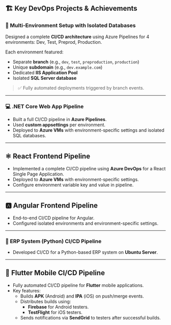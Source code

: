 ## 🏗️ Key DevOps Projects & Achievements

### 🚀 Multi-Environment Setup with Isolated Databases

Designed a complete **CI/CD architecture** using Azure Pipelines for 4 environments: Dev, Test, Preprod, Production.

Each environment featured:
- Separate **branch** (e.g., `dev`, `test`, `preproduction`, `production`)
- Unique **subdomain** (e.g., `dev.example.com`)
- Dedicated **IIS Application Pool**
- Isolated **SQL Server database**

> ✅ Fully automated deployments triggered by branch events.

---

### 💻 .NET Core Web App Pipeline

- Built a full CI/CD pipeline in **Azure Pipelines**.
- Used **custom appsettings** per environment.
- Deployed to **Azure VMs** with environment-specific settings and isolated SQL databases.

---

## ⚛️ React Frontend Pipeline

- Implemented a complete CI/CD pipeline using **Azure DevOps** for a React Single Page Application.
- Deployed to **Azure VMs** with environment-specific settings.
- Configure environment variable key and value in pipeline.

---

## 🅰️ Angular Frontend Pipeline

- End-to-end CI/CD pipeline for Angular.
- Configured isolated environments and environment-specific settings.

---

### 🐍 ERP System (Python) CI/CD Pipeline

- Developed CI/CD for a Python-based ERP system on **Ubuntu Server**.

---

## 📱 Flutter Mobile CI/CD Pipeline

- Fully automated CI/CD pipeline for **Flutter** mobile applications.
- Key features:
  - Builds **APK** (Android) and **IPA** (iOS) on push/merge events.
  - Distributes builds using:
    - **Firebase** for Android testers.
    - **TestFlight** for iOS testers.
  - Sends notifications via **SendGrid** to testers after successful builds.